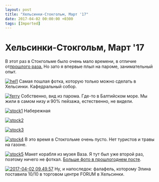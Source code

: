 ```yaml
---
layout: post
title: "Хельсинки-Стокгольм, Март '17"
date: 2017-04-02 00:00:00 +0300
tags: [Imported]
---
```

# Хельсинки-Стокгольм, Март '17

В этот раз в Стокгольме было очень мало времени, в отличие от[прошлого раза.](https://blog.alexeyev.me/2016/07/stockholm/ "Стокгольм ’16") Но зато я впервые плыл на пароме, занимательный опыт.

[![hel1](https://vlaim.s3.amazonaws.com/uploads/2017/03/hel1.jpg)](https://vlaim.s3.amazonaws.com/uploads/2017/03/hel1.jpg) Самая пошлая фотка, которую только можно сделать в Хельсинки. Кафедральный собор.

[![ferry](https://vlaim.s3.amazonaws.com/uploads/2017/03/ferry-.jpg)](https://vlaim.s3.amazonaws.com/uploads/2017/03/ferry-.jpg) Собственно, вид из парома. Где-то в Балтийском море. Мы жили в самом низу и 90% пейзажа, естественно, не видели.

[![stock1](https://vlaim.s3.amazonaws.com/uploads/2017/03/stock1.jpg)](https://vlaim.s3.amazonaws.com/uploads/2017/03/stock1.jpg) Набережная

[![stock2](https://vlaim.s3.amazonaws.com/uploads/2017/03/stock2.jpg)](https://vlaim.s3.amazonaws.com/uploads/2017/03/stock2.jpg)

[![stock3](https://vlaim.s3.amazonaws.com/uploads/2017/03/stock3.jpg)](https://vlaim.s3.amazonaws.com/uploads/2017/03/stock3.jpg)

[![stock4](https://vlaim.s3.amazonaws.com/uploads/2017/03/stock4.jpg)](https://vlaim.s3.amazonaws.com/uploads/2017/03/stock4.jpg) В это время в Стокгольме очень пусто. Нет туристов и травы на газоне.

[![stock5](https://vlaim.s3.amazonaws.com/uploads/2017/03/stock5.jpg)](https://vlaim.s3.amazonaws.com/uploads/2017/03/stock5.jpg) Макет корабля из музея Ваза. Я тут был уже второй раз, поэтому ничего не фоткал. [Больше фото в прошлогоднем посте](https://blog.alexeyev.me/2016/07/stockholm/ "Стокгольм ’16").

[![2017-04-02 09.49.57](https://vlaim.s3.amazonaws.com/uploads/2017/04/2017-04-02-09.49.57.jpg)](https://vlaim.s3.amazonaws.com/uploads/2017/04/2017-04-02-09.49.57.jpg) Ну, и напоследок: фалафель, которому Элина поставила 10/10 в торговом центре FORUM в Хельсинки.